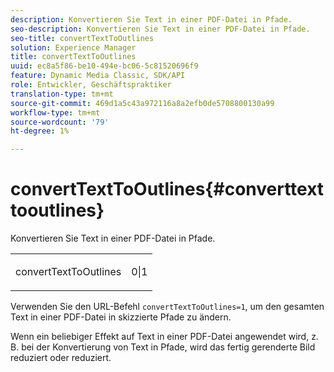 ```yaml
---
description: Konvertieren Sie Text in einer PDF-Datei in Pfade.
seo-description: Konvertieren Sie Text in einer PDF-Datei in Pfade.
seo-title: convertTextToOutlines
solution: Experience Manager
title: convertTextToOutlines
uuid: ec8a5f86-be10-494e-bc06-5c81520696f9
feature: Dynamic Media Classic, SDK/API
role: Entwickler, Geschäftspraktiker
translation-type: tm+mt
source-git-commit: 469d1a5c43a972116a8a2efb0de5708800130a99
workflow-type: tm+mt
source-wordcount: '79'
ht-degree: 1%

---
```



# convertTextToOutlines{#converttexttooutlines}

Konvertieren Sie Text in einer PDF-Datei in Pfade.

<table id="simpletable_FDE0D8786BC747AF87A336452500E695"> 
 <tr class="strow"> 
  <td class="stentry"> <p><span class="codeph"> convertTextToOutlines</span> </p> </td> 
  <td class="stentry"> <p>0|1 </p></td> 
 </tr> 
</table>

Verwenden Sie den URL-Befehl `convertTextToOutlines=1`, um den gesamten Text in einer PDF-Datei in skizzierte Pfade zu ändern.

Wenn ein beliebiger Effekt auf Text in einer PDF-Datei angewendet wird, z. B. bei der Konvertierung von Text in Pfade, wird das fertig gerenderte Bild reduziert oder reduziert.
